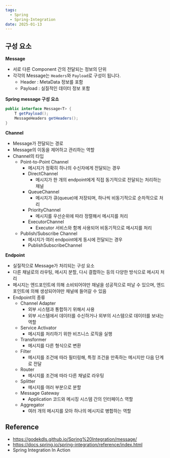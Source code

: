 ```yaml
---
tags:
  - Spring
  - Spring-Integration
date: 2025-01-13
---
```

## 구성 요소

**Message** 
- 서로 다른 Component 간의 전달되는 정보의 단위
- 각각의 Message는 `Headers`와 `Payload`로 구성이 됩니다.
	- Header : MetaData 정보를 포함
	- Payload : 실질적인 데이터 정보 포함

**Spring message 구성 요소**

``` Java
public interface Message<T> {
	T getPayload();
	MessageHeaders getHeaders();
}
```


**Channel**
- Message가 전달되는 경로 
- Message의 이동을 제어하고 관리하는 역할
- Channel의 타입
	- Point-to-Point Channel
		- 메시지가 정확히 하나의 수신자에게 전달되는 경우
		- DirectChannel
			- 메시지가 한 개의 endpoint에게 직접 동기적으로 전달되는 처리하는 채널
		- QueueChannel
			- 메시지가 큐(queue)에 저장되며, 하나씩 비동기적으로 순차적으로 처리
		- PriorityChannel
			- 메시지를 우선순위에 따라 정렬해서 메시지를 처리
		- ExecutorChannel
			- Executor 서비스와 함께 사용되어 비동기적으로 메시지를 처리
	- Publish/Subscribe Channel
		- 메시지가 여러 endpoint에게 동시에 전달되는 경우
		- PublishSubscribeChannel

**Endpoint**
- 실질적으로 Message가 처리되는 구성 요소
- 다른 채널로의 라우팅, 메시지 분할, 다시 결합하는 등의 다양한 방식으로 메시지 처리
- 메시지는 엔드포인트에 의해 소비되어야만 채널을 성공적으로 떠날 수 있으며, 엔드포인트에 의해 생성되어야만 채널에 들어갈 수 있음
- Endpoint의 종류
	- Channel Adapter
		- 외부 시스템과 통합하기 위해서 사용
		- 외부 시스템에서 데이터를 수신하거나 외부의 시스템으로 데이터를 보내는 역할
	- Service Activator
		- 메시지를 처리하기 위한 비즈니스 로직을 실행
	- Transformer
		- 메시지를 다른 형식으로 변환
	- Filter
		- 메시지를 조건에 따라 필터링해, 특정 조건을 만족하는 메시지만 다음 단계로 전달
	- Router
		- 메시지를 조건에 따라 다른 채널로 라우팅
	- Splitter
		- 메시지를 여러 부분으로 분할
	- Message Gateway
		- Application 코드와 메시징 시스템 간의 인터페이스 역할
	- Aggregator
		- 여러 개의 메시지를 모아 하나의 메시지로 병합하는 역할


## Reference
- https://godekdls.github.io/Spring%20Integration/message/
- https://docs.spring.io/spring-integration/reference/index.html
- Spring Integration In Action